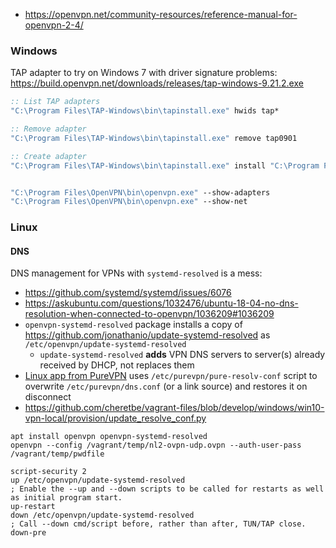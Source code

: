 * https://openvpn.net/community-resources/reference-manual-for-openvpn-2-4/

### Windows

TAP adapter to try on Windows 7 with driver signature problems: https://build.openvpn.net/downloads/releases/tap-windows-9.21.2.exe

```bat
:: List TAP adapters
"C:\Program Files\TAP-Windows\bin\tapinstall.exe" hwids tap*

:: Remove adapter
"C:\Program Files\TAP-Windows\bin\tapinstall.exe" remove tap0901

:: Create adapter
"C:\Program Files\TAP-Windows\bin\tapinstall.exe" install "C:\Program Files\TAP-Windows\driver\OemVista.inf" tap0901


"C:\Program Files\OpenVPN\bin\openvpn.exe" --show-adapters
"C:\Program Files\OpenVPN\bin\openvpn.exe" --show-net
```

### Linux

#### DNS
DNS management for VPNs with `systemd-resolved` is a mess:
* https://github.com/systemd/systemd/issues/6076
* https://askubuntu.com/questions/1032476/ubuntu-18-04-no-dns-resolution-when-connected-to-openvpn/1036209#1036209
* `openvpn-systemd-resolved` package installs a copy of https://github.com/jonathanio/update-systemd-resolved as `/etc/openvpn/update-systemd-resolved`
    * `update-systemd-resolved` **adds** VPN DNS servers to server(s) already received by DHCP, not replaces them
* [Linux app from PureVPN](https://www.purevpn.com/download/linux-vpn) uses `/etc/purevpn/pure-resolv-conf` script to overwrite `/etc/purevpn/dns.conf` (or a link source) and restores it on disconnect
* https://github.com/cheretbe/vagrant-files/blob/develop/windows/win10-vpn-local/provision/update_resolve_conf.py

```shell
apt install openvpn openvpn-systemd-resolved
openvpn --config /vagrant/temp/nl2-ovpn-udp.ovpn --auth-user-pass /vagrant/temp/pwdfile
```

```
script-security 2
up /etc/openvpn/update-systemd-resolved
; Enable the --up and --down scripts to be called for restarts as well as initial program start.
up-restart
down /etc/openvpn/update-systemd-resolved
; Call --down cmd/script before, rather than after, TUN/TAP close.
down-pre
```
